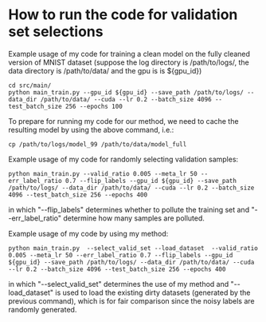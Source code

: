 # How to run the code for validation set selections


Example usage of my code for training a clean model on the fully cleaned version of MNIST dataset (suppose the log directory is /path/to/logs/,  the data directory is /path/to/data/ and the gpu is is ${gpu_id})

```
cd src/main/
python main_train.py --gpu_id ${gpu_id} --save_path /path/to/logs/ --data_dir /path/to/data/ --cuda --lr 0.2 --batch_size 4096 --test_batch_size 256 --epochs 100

```

To prepare for running my code for our method, we need to cache the resulting model by using the above command, i.e.:
```
cp /path/to/logs/model_99 /path/to/data/model_full
```


Example usage of my code for randomly selecting validation samples:

```
python main_train.py --valid_ratio 0.005 --meta_lr 50 --err_label_ratio 0.7 --flip_labels --gpu_id ${gpu_id} --save_path /path/to/logs/ --data_dir /path/to/data/ --cuda --lr 0.2 --batch_size 4096 --test_batch_size 256 --epochs 400
```

in which "--flip_labels" determines whether to pollute the training set and  "--err_label_ratio" determine how many samples are polluted.

Example usage of my code by using my method:

```
python main_train.py  --select_valid_set --load_dataset  --valid_ratio 0.005 --meta_lr 50 --err_label_ratio 0.7 --flip_labels --gpu_id ${gpu_id} --save_path /path/to/logs/ --data_dir /path/to/data/ --cuda --lr 0.2 --batch_size 4096 --test_batch_size 256 --epochs 400
```
in which "--select_valid_set" determines the use of my method and "--load_dataset" is used to load the existing dirty datasets (generated by the previous command), which is for fair comparison since the noisy labels are randomly generated.

